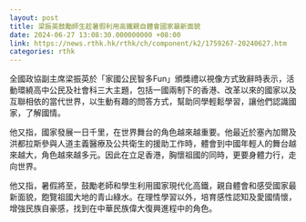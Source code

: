 ```yaml
---
layout: post
title: 梁振英鼓勵師生趁暑假利用高鐵親自體會國家最新面貌
date: 2024-06-27 13:08:30.000000000 +08:00
link: https://news.rthk.hk/rthk/ch/component/k2/1759267-20240627.htm
categories: rthk
---
```


全國政協副主席梁振英於「家國公民智多Fun」頒獎禮以視像方式致辭時表示，活動環繞高中公民及社會科三大主題，包括一國兩制下的香港、改革以來的國家以及互聯相依的當代世界，以生動有趣的問答方式，幫助同學輕鬆學習，讓他們認識國家，了解國情。

他又指，國家發展一日千里，在世界舞台的角色越來越重要。他最近於塞內加爾及洪都拉斯參與人道主義醫療及公共衛生的援助工作時，體會到中國年輕人的舞台越來越大，角色越來越多元。因此在立足香港，胸懷祖國的同時，更要身體力行，走向世界。

他又指，暑假將至，鼓勵老師和學生利用國家現代化高鐵，親自體會和感受國家最新面貌，飽覽祖國大地的青山綠水。在理性學習以外，培育感性認知及愛國情懷，增強民族自豪感，找到在中華民族偉大復興進程中的角色。
